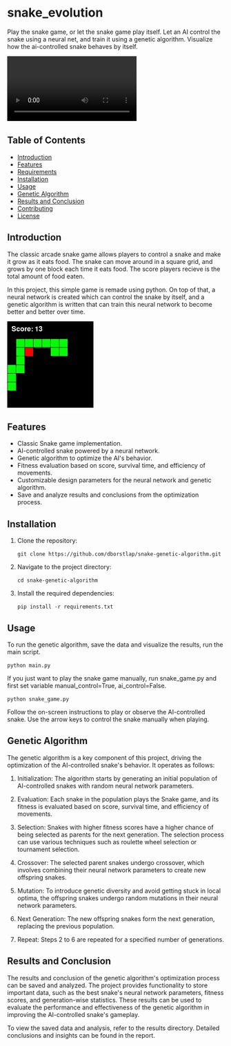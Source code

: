 # snake_evolution
Play the snake game, or let the snake game play itself. Let an AI control the snake using a neural net, and train it using a genetic algorithm. Visualize how the ai-controlled snake behaves by itself.


![Snake Game Demo](video/25_10x10.mp4)

## Table of Contents

- [Introduction](#introduction)
- [Features](#features)
- [Requirements](#requirements)
- [Installation](#installation)
- [Usage](#usage)
- [Genetic Algorithm](#genetic-algorithm)
- [Results and Conclusion](#results-and-conclusion)
- [Contributing](#contributing)
- [License](#license)


## Introduction

The classic arcade snake game allows players to control a snake and make it grow as it eats food. The snake can move around in a square grid, and grows by one block each time it eats food. The score players recieve is the total amount of food eaten.

In this project, this simple game is remade using python. On top of that, a neural network is created which can control the snake by itself, and a genetic algorithm is written that can train this neural network to become better and better over time.


![Snake Game Screenshot](figures/snake_game.jpg)

## Features

- Classic Snake game implementation.
- AI-controlled snake powered by a neural network.
- Genetic algorithm to optimize the AI's behavior.
- Fitness evaluation based on score, survival time, and efficiency of movements.
- Customizable design parameters for the neural network and genetic algorithm.
- Save and analyze results and conclusions from the optimization process.


## Installation

1. Clone the repository:
   ```shell
   git clone https://github.com/dborstlap/snake-genetic-algorithm.git
   ```

2. Navigate to the project directory:
   ```shell
   cd snake-genetic-algorithm
   ```

3. Install the required dependencies:
   ```shell
   pip install -r requirements.txt
   ```


## Usage

To run the genetic algorithm, save the data and visualize the results, run the main script.
   ```shell
   python main.py
   ```

If you just want to play the snake game manually, run snake_game.py and first set variable manual_control=True, ai_control=False.
   ```shell
   python snake_game.py
   ```

Follow the on-screen instructions to play or observe the AI-controlled snake. Use the arrow keys to control the snake manually when playing.



## Genetic Algorithm

The genetic algorithm is a key component of this project, driving the optimization of the AI-controlled snake's behavior. It operates as follows:

1. Initialization: The algorithm starts by generating an initial population of AI-controlled snakes with random neural network parameters.

2. Evaluation: Each snake in the population plays the Snake game, and its fitness is evaluated based on score, survival time, and efficiency of movements.

3. Selection: Snakes with higher fitness scores have a higher chance of being selected as parents for the next generation. The selection process can use various techniques such as roulette wheel selection or tournament selection.

4. Crossover: The selected parent snakes undergo crossover, which involves combining their neural network parameters to create new offspring snakes.

5. Mutation: To introduce genetic diversity and avoid getting stuck in local optima, the offspring snakes undergo random mutations in their neural network parameters.

6. Next Generation: The new offspring snakes form the next generation, replacing the previous population.

7. Repeat: Steps 2 to 6 are repeated for a specified number of generations.


## Results and Conclusion
The results and conclusion of the genetic algorithm's optimization process can be saved and analyzed. The project provides functionality to store important data, such as the best snake's neural network parameters, fitness scores, and generation-wise statistics. These results can be used to evaluate the performance and effectiveness of the genetic algorithm in improving the AI-controlled snake's gameplay.

To view the saved data and analysis, refer to the results directory. Detailed conclusions and insights can be found in the report.
















